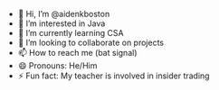 - 👋 Hi, I’m @aidenkboston
- 👀 I’m interested in Java
- 🌱 I’m currently learning CSA
- 💞️ I’m looking to collaborate on projects
- 📫 How to reach me (bat signal)
- 😄 Pronouns: He/Him
- ⚡ Fun fact: My teacher is involved in insider trading

<!---
aidenkboston/aidenkboston is a ✨ special ✨ repository because its `README.md` (this file) appears on your GitHub profile.
You can click the Preview link to take a look at your changes.
--->
